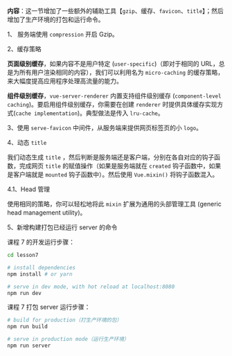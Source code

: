 **内容**：这一节增加了一些额外的辅助工具【`gzip`、缓存、`favicon`、`title`】；然后增加了生产环境的打包和运行命令。

1、 服务端使用 `compression` 开启 Gzip。

2、缓存策略

**页面级别缓存**，如果内容不是用户特定 (`user-specific`)（即对于相同的 URL，总是为所有用户渲染相同的内容），我们可以利用名为 `micro-caching` 的缓存策略，来大幅度提高应用程序处理高流量的能力。

**组件级别缓存**，`vue-server-renderer` 内置支持组件级别缓存 (`component-level caching`)。要启用组件级别缓存，你需要在创建 `renderer` 时提供具体缓存实现方式(`cache implementation`)。典型做法是传入 `lru-cache`。

3、使用 `serve-favicon` 中间件，从服务端来提供网页标签页的小 `logo`。

4、动态 `title`

我们动态生成 `title` ，然后判断是服务端还是客户端，分别在各自对应的钩子函数，完成网页 `title` 的赋值操作（如果是服务端就在 `created` 钩子函数中，如果是客户端就是 `mounted` 钩子函数中）。然后使用 `Vue.mixin()` 将钩子函数混入。

4.1、Head 管理

使用相同的策略，你可以轻松地将此 `mixin` 扩展为通用的头部管理工具 (generic head management utility)。

5、新增构建打包已经运行 server 的命令

课程 7 的开发运行步骤：

``` bash
cd lesson7

# install dependencies
npm install # or yarn

# serve in dev mode, with hot reload at localhost:8080
npm run dev
```

课程 7 打包 server 运行步骤：

``` bash
# build for production（打生产环境的包）
npm run build

# serve in production mode（运行生产环境）
npm run server
```


